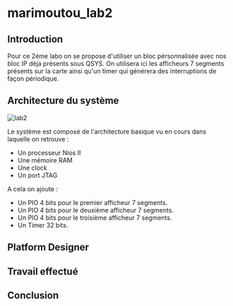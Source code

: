 # marimoutou_lab2
## Introduction
Pour ce 2éme labo on se propose d'utiliser un bloc pérsonnalisée avec nos bloc IP déja présents sous QSYS. 
On utilisera ici les afficheurs 7 segments présents sur la carte ainsi qu'un timer qui générera des interruptions de façon périodique. 

## Architecture du système
![lab2](https://github.com/ESN2024/marimoutou_lab2/assets/97475510/bac169a6-82a6-4ea6-b407-e101e92f97ed)

Le système est composé de l'architecture basique vu en cours dans laquelle on retrouve :

* Un processeur Nios II
* Une mémoire RAM
* Une clock
* Un port JTAG

A cela on ajoute :

* Un PIO 4 bits pour le premier afficheur 7 segments.
* Un PIO 4 bits pour le deuxième afficheur 7 segments.
* Un PIO 4 bits pour le troisième afficheur 7 segments.
* Un Timer 32 bits.

## Platform Designer


## Travail effectué

## Conclusion
